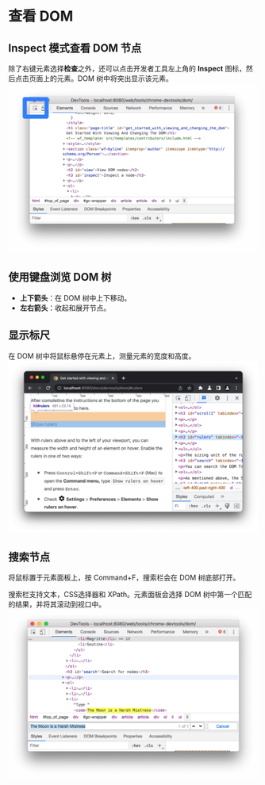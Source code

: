 # 查看 DOM
## Inspect 模式查看 DOM 节点
除了右键元素选择**检查**之外，还可以点击开发者工具左上角的 **Inspect** 图标，然后点击页面上的元素。DOM 树中将突出显示该元素。
![](Inspect模式.png)

## 使用键盘浏览 DOM 树
- **上下箭头**：在 DOM 树中上下移动。
- **左右箭头**：收起和展开节点。

## 显示标尺
在 DOM 树中将鼠标悬停在元素上，测量元素的宽度和高度。
![](显示标尺.png)

## 搜索节点
将鼠标置于元素面板上，按 Command+F，搜索栏会在 DOM 树底部打开。

搜索栏支持文本，CSS选择器和 XPath。元素面板会选择 DOM 树中第一个匹配的结果，并将其滚动到视口中。
![](搜索节点.png)